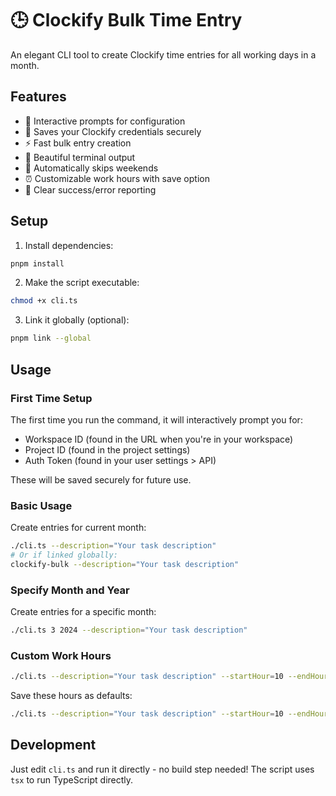 # 🕒 Clockify Bulk Time Entry

An elegant CLI tool to create Clockify time entries for all working days in a month.

## Features

- 🎯 Interactive prompts for configuration
- 💾 Saves your Clockify credentials securely
- ⚡️ Fast bulk entry creation
- 🎨 Beautiful terminal output
- 📅 Automatically skips weekends
- ⏰ Customizable work hours with save option
- 🚦 Clear success/error reporting

## Setup

1. Install dependencies:
```bash
pnpm install
```

2. Make the script executable:
```bash
chmod +x cli.ts
```

3. Link it globally (optional):
```bash
pnpm link --global
```

## Usage

### First Time Setup

The first time you run the command, it will interactively prompt you for:
- Workspace ID (found in the URL when you're in your workspace)
- Project ID (found in the project settings)
- Auth Token (found in your user settings > API)

These will be saved securely for future use.

### Basic Usage

Create entries for current month:
```bash
./cli.ts --description="Your task description"
# Or if linked globally:
clockify-bulk --description="Your task description"
```

### Specify Month and Year

Create entries for a specific month:
```bash
./cli.ts 3 2024 --description="Your task description"
```

### Custom Work Hours

```bash
./cli.ts --description="Your task description" --startHour=10 --endHour=18
```

Save these hours as defaults:
```bash
./cli.ts --description="Your task description" --startHour=10 --endHour=18 --save-hours
```

## Development

Just edit `cli.ts` and run it directly - no build step needed! The script uses `tsx` to run TypeScript directly. 